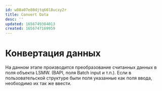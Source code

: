 ```yaml
---
id: w88a07e80djtq66l8ucxy2r
title: Convert Data
desc: ''
updated: 1656749384013
created: 1656747169959
---
```


# Конвертация данных

На данном этапе производится преобразование считанных данных в поля объекта LSMW. (BAPI, поля Batch input и т.п.). Если в пользовательской структуре были поля указанные как поля ввода, необходимо их так же ввести.
